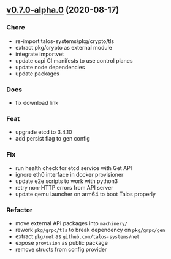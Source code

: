 <a name="v0.7.0-alpha.0"></a>

## [v0.7.0-alpha.0](https://github.com/talos-systems/talos/compare/v0.6.0-beta.1...v0.7.0-alpha.0) (2020-08-17)

### Chore

- re-import talos-systems/pkg/crypto/tls
- extract pkg/crypto as external module
- integrate importvet
- update capi CI manifests to use control planes
- update node dependencies
- update packages

### Docs

- fix download link

### Feat

- upgrade etcd to 3.4.10
- add persist flag to gen config

### Fix

- run health check for etcd service with Get API
- ignore eth0 interface in docker provisioner
- update e2e scripts to work with python3
- retry non-HTTP errors from API server
- update qemu launcher on arm64 to boot Talos properly

### Refactor

- move external API packages into `machinery/`
- rework `pkg/grpc/tls` to break dependency on `pkg/grpc/gen`
- extract `pkg/net` as `github.com/talos-systems/net`
- expose `provision` as public package
- remove structs from config provider
